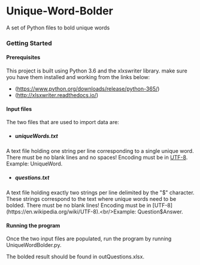 # Unique-Word-Bolder
A set of Python files to bold unique words

### Getting Started

#### Prerequisites
This project is built using Python 3.6 and the xlxswriter library. make sure you have them installed and working from the links below:

* (https://www.python.org/downloads/release/python-365/)
* (http://xlsxwriter.readthedocs.io/)

#### Input files
The two files that are used to import data are:

* ##### uniqueWords.txt
A text file holding one string per line corresponding to a single unique word. 
There must be no blank lines and no spaces!
Encoding must be in [UTF-8](https://en.wikipedia.org/wiki/UTF-8).<br/>Example: UniqueWord.

* ##### questions.txt
A text file holding exactly two strings per line delimited by the "$" character. These strings correspond to the text where unique words need to be bolded. There must be no blank lines!
Encoding must be in [UTF-8](https://en.wikipedia.org/wiki/UTF-8).<br/>Example: Question$Answer.

#### Running the program
Once the two input files are populated, run the program by running UniqueWordBolder.py.

The bolded result should be found in outQuestions.xlsx. 

